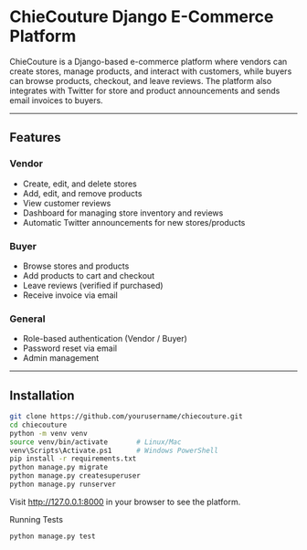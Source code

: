 # ChieCouture Django E-Commerce Platform

ChieCouture is a Django-based e-commerce platform where vendors can create stores, manage products, and interact with customers, while buyers can browse products, checkout, and leave reviews. The platform also integrates with Twitter for store and product announcements and sends email invoices to buyers.

---

## Features

### Vendor
- Create, edit, and delete stores
- Add, edit, and remove products
- View customer reviews
- Dashboard for managing store inventory and reviews
- Automatic Twitter announcements for new stores/products

### Buyer
- Browse stores and products
- Add products to cart and checkout
- Leave reviews (verified if purchased)
- Receive invoice via email

### General
- Role-based authentication (Vendor / Buyer)
- Password reset via email
- Admin management

---

## Installation

```bash
git clone https://github.com/yourusername/chiecouture.git
cd chiecouture
python -m venv venv
source venv/bin/activate       # Linux/Mac
venv\Scripts\Activate.ps1      # Windows PowerShell
pip install -r requirements.txt
python manage.py migrate
python manage.py createsuperuser
python manage.py runserver
```

Visit http://127.0.0.1:8000 in your browser to see the platform.

Running Tests
```
python manage.py test
```
